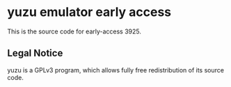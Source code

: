yuzu emulator early access
=============

This is the source code for early-access 3925.

## Legal Notice

yuzu is a GPLv3 program, which allows fully free redistribution of its source code.